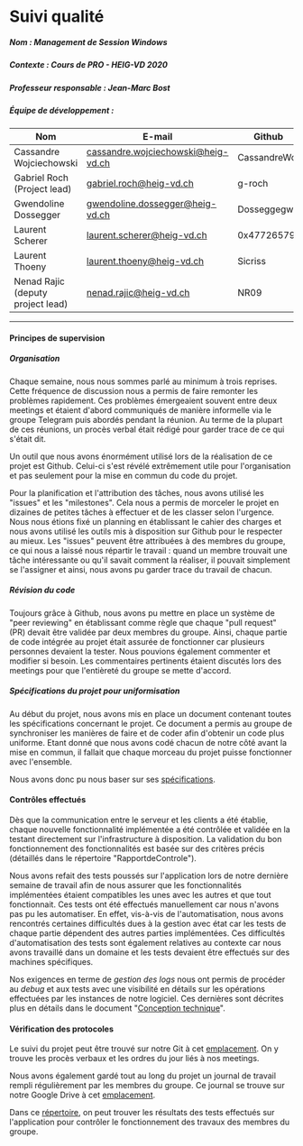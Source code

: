 # Suivi qualité
##### Nom : Management de Session Windows

##### Contexte : Cours de PRO - HEIG-VD 2020

##### Professeur responsable : Jean-Marc Bost

##### Équipe de développement :

| Nom                               | E-mail                                                       | Github       |
| --------------------------------- | ------------------------------------------------------------ | ------------ |
| Cassandre Wojciechowski           | [cassandre.wojciechowski@heig-vd.ch](mailto:cassandre.wojciechowski@heig-vd.ch) | CassandreWoj |
| Gabriel Roch (Project lead)       | [gabriel.roch@heig-vd.ch](mailto:gabriel.roch@heig-vd.ch)    | g-roch       |
| Gwendoline Dossegger              | [gwendoline.dossegger@heig-vd.ch](mailto:gwendoline.dossegger@heig-vd.ch) | Dosseggegw1  |
| Laurent Scherer                   | [laurent.scherer@heig-vd.ch](mailto:laurent.scherer@heig-vd.ch) | 0x47726579   |
| Laurent Thoeny                    | [laurent.thoeny@heig-vd.ch](mailto:laurent.thoeny@heig-vd.ch) | Sicriss      |
| Nenad Rajic (deputy project lead) | [nenad.rajic@heig-vd.ch](mailto:nenad.rajic@heig-vd.ch)      | NR09         |

----

#### Principes de supervision

##### Organisation

Chaque semaine, nous nous sommes parlé au minimum à trois reprises. Cette fréquence de discussion nous a permis de faire remonter les problèmes rapidement. Ces problèmes émergeaient souvent entre deux meetings et étaient d'abord communiqués de manière informelle via le groupe Telegram puis abordés pendant la réunion. Au terme de la plupart de ces réunions, un procès verbal était rédigé pour garder trace de ce qui s'était dit. 

Un outil que nous avons énormément utilisé lors de la réalisation de ce projet est Github. Celui-ci s'est révélé extrêmement utile pour l'organisation et pas seulement pour la mise en commun du code du projet. 

Pour la planification et l'attribution des tâches, nous avons utilisé les "issues" et les "milestones". Cela nous a permis de morceler le projet en dizaines de petites tâches à effectuer et de les classer selon l'urgence. Nous nous étions fixé un planning en établissant le cahier des charges et nous avons utilisé les outils mis à disposition sur Github pour le respecter au mieux. Les "issues" peuvent être attribuées à des membres du groupe, ce qui nous a laissé nous répartir le travail : quand un membre trouvait une tâche intéressante ou qu'il savait comment la réaliser, il pouvait simplement se l'assigner et ainsi, nous avons pu garder trace du travail de chacun. 

##### Révision du code

Toujours grâce à Github, nous avons pu mettre en place un système de "peer reviewing" en établissant comme règle que chaque "pull request" (PR) devait être validée par deux membres du groupe. Ainsi, chaque partie de code intégrée au projet était assurée de fonctionner car plusieurs personnes devaient la tester. Nous pouvions également commenter et modifier si besoin. Les commentaires pertinents étaient discutés lors des meetings pour que l'entièreté du groupe se mette d'accord. 

##### Spécifications du projet pour uniformisation 

Au début du projet, nous avons mis en place un document contenant toutes les spécifications concernant le projet. Ce document a permis au groupe de synchroniser les manières de faire et de coder afin d'obtenir un code plus uniforme. Etant donné que nous avons codé chacun de notre côté avant la mise en commun, il fallait que chaque morceau du projet puisse fonctionner avec l'ensemble. 

Nous avons donc pu nous baser sur ses [spécifications](https://github.com/HEIGVD-PRO-A-07/HEIGVD-PRO-A-07/blob/master/specs.md). 

#### Contrôles effectués

Dès que la communication entre le serveur et les clients a été établie, chaque nouvelle fonctionnalité implémentée a été contrôlée et validée en la testant directement sur l'infrastructure à disposition. La validation du bon fonctionnement des fonctionnalités est basée sur des critères précis (détaillés dans le répertoire "RapportdeControle").

Nous avons refait des tests poussés sur l'application lors de notre dernière semaine de travail afin de nous assurer que les fonctionnalités implémentées étaient compatibles les unes avec les autres et que tout fonctionnait. Ces tests ont été effectués manuellement car nous n'avons pas pu les automatiser. En effet, vis-à-vis de l'automatisation, nous avons rencontrés certaines difficultés dues à la gestion avec état car les tests de chaque partie dépendent des autres parties implémentées. Ces difficultés d'automatisation des tests sont également relatives au contexte car nous avons travaillé dans un domaine et les tests devaient être effectués sur des machines spécifiques. 

Nos exigences en terme de _gestion des logs_ nous ont permis de procéder au _debug_ et aux tests avec une visibilité en détails sur les opérations effectuées par les instances de notre logiciel. Ces dernières sont décrites plus en détails dans le document "[Conception technique](https://github.com/HEIGVD-PRO-A-07/HEIGVD-PRO-A-07-Documentation/tree/master/rapport)".

#### Vérification des protocoles

Le suivi du projet peut être trouvé sur notre Git à cet [emplacement](https://github.com/HEIGVD-PRO-A-07/HEIGVD-PRO-A-07-Organisation). On y trouve les procès verbaux et les ordres du jour liés à nos meetings. 

Nous avons également gardé tout au long du projet un journal de travail rempli régulièrement par les membres du groupe. Ce journal se trouve sur notre Google Drive à cet [emplacement](https://drive.google.com/drive/u/1/folders/1sF0pq3aViTvDxD7CISzfavcqVbe3I243). 

Dans ce [répertoire](https://github.com/HEIGVD-PRO-A-07/HEIGVD-PRO-A-07-Documentation/tree/master/rapport/RapportDeControle), on peut trouver les résultats des tests effectués sur l'application pour contrôler le fonctionnement des travaux des membres du groupe. 
